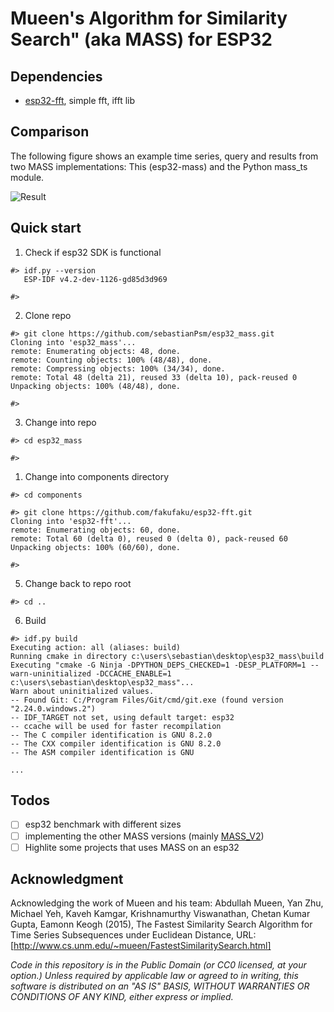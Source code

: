 Mueen's Algorithm for Similarity Search" (aka MASS) for ESP32
====================

## Dependencies
- [esp32-fft](https://github.com/fakufaku/esp32-fft), simple fft, ifft lib

## Comparison
The following figure shows an example time series, query and results from two MASS implementations: This (esp32-mass) and the Python mass_ts module.

![Result](https://github.com/sebastianPsm/esp32_mass/raw/master/img/plot.png)

## Quick start
1. Check if esp32 SDK is functional
```console
#> idf.py --version
   ESP-IDF v4.2-dev-1126-gd85d3d969

#>
```

2. Clone repo
```console
#> git clone https://github.com/sebastianPsm/esp32_mass.git
Cloning into 'esp32_mass'...
remote: Enumerating objects: 48, done.
remote: Counting objects: 100% (48/48), done.
remote: Compressing objects: 100% (34/34), done.
remote: Total 48 (delta 21), reused 33 (delta 10), pack-reused 0
Unpacking objects: 100% (48/48), done.

#>
```

3. Change into repo
```console
#> cd esp32_mass

#>
```

1. Change into components directory
```console
#> cd components

#> git clone https://github.com/fakufaku/esp32-fft.git
Cloning into 'esp32-fft'...
remote: Enumerating objects: 60, done.
remote: Total 60 (delta 0), reused 0 (delta 0), pack-reused 60
Unpacking objects: 100% (60/60), done.

#>
```

5. Change back to repo root
```console
#> cd ..
```

6. Build
```console
#> idf.py build
Executing action: all (aliases: build)
Running cmake in directory c:\users\sebastian\desktop\esp32_mass\build
Executing "cmake -G Ninja -DPYTHON_DEPS_CHECKED=1 -DESP_PLATFORM=1 --warn-uninitialized -DCCACHE_ENABLE=1 c:\users\sebastian\desktop\esp32_mass"...
Warn about uninitialized values.
-- Found Git: C:/Program Files/Git/cmd/git.exe (found version "2.24.0.windows.2")
-- IDF_TARGET not set, using default target: esp32
-- ccache will be used for faster recompilation
-- The C compiler identification is GNU 8.2.0
-- The CXX compiler identification is GNU 8.2.0
-- The ASM compiler identification is GNU

...
```

## Todos
- [ ] esp32 benchmark with different sizes
- [ ] implementing the other MASS versions (mainly [MASS_V2](https://www.cs.unm.edu/~mueen/MASS_V2.m))
- [ ] Highlite some projects that uses MASS on an esp32

## Acknowledgment
Acknowledging the work of Mueen and his team: Abdullah Mueen, Yan Zhu, Michael Yeh, Kaveh Kamgar, Krishnamurthy Viswanathan, Chetan Kumar Gupta, Eamonn Keogh (2015), The Fastest Similarity Search Algorithm for Time Series Subsequences under Euclidean Distance, URL: [http://www.cs.unm.edu/~mueen/FastestSimilaritySearch.html]

*Code in this repository is in the Public Domain (or CC0 licensed, at your option.)
Unless required by applicable law or agreed to in writing, this
software is distributed on an "AS IS" BASIS, WITHOUT WARRANTIES OR
CONDITIONS OF ANY KIND, either express or implied.*
